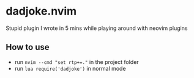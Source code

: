 # dadjoke.nvim

Stupid plugin I wrote in 5 mins while playing around with neovim plugins

## How to use
* run `nvim --cmd "set rtp+=."` in the project folder
* run `lua require('dadjoke')` in normal mode
